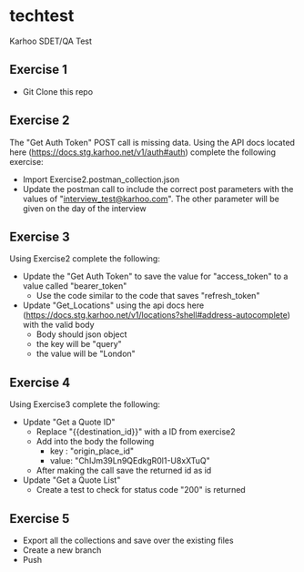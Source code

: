 # techtest


Karhoo SDET/QA Test

## Exercise 1
- Git Clone this repo
 
## Exercise 2
The "Get Auth Token" POST call is missing data. Using the API docs located here (https://docs.stg.karhoo.net/v1/auth#auth) complete the following exercise:

- Import Exercise2.postman_collection.json
- Update the postman call to include the correct post parameters with the values of "interview_test@karhoo.com". The other parameter will be given on the day of the interview



## Exercise 3 

Using Exercise2 complete the following:

- Update the "Get Auth Token" to save the value for "access_token" to a value called "bearer_token"
  - Use the code similar to the code that saves "refresh_token"
- Update "Get_Locations" using the api docs here (https://docs.stg.karhoo.net/v1/locations?shell#address-autocomplete) with the valid body
  - Body should json object 
  - the key will be "query"
  - the value will be "London"


## Exercise 4

Using Exercise3 complete the following:

- Update "Get a Quote ID"
  - Replace "{{destination_id}}" with a ID from exercise2
  - Add into the body the following
    - key : "origin_place_id"
    - value: "ChIJm39Ln9QEdkgR0l1-U8xXTuQ"
  - After making the call save the returned id as id
- Update "Get a Quote List"
  - Create a test to check for status code "200" is returned
  
## Exercise 5

- Export all the collections and save over the existing files
- Create a new branch
- Push